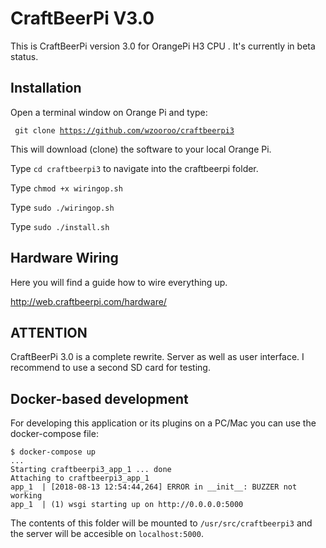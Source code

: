 # CraftBeerPi V3.0

This is CraftBeerPi version 3.0 for OrangePi H3 CPU . It's currently in beta status.

## Installation

Open a terminal window on Orange Pi and type:

<code> git clone https://github.com/wzooroo/craftbeerpi3</code>

This will download (clone) the software to your local Orange Pi.

Type <code>cd craftbeerpi3</code> to navigate into the craftbeerpi folder.

Type <code>chmod +x wiringop.sh</code>

Type <code>sudo ./wiringop.sh</code>

Type <code>sudo ./install.sh</code>

## Hardware Wiring

Here you will find a guide how to wire everything up.

http://web.craftbeerpi.com/hardware/

## ATTENTION

CraftBeerPi 3.0 is a complete rewrite. Server as well as user interface. I recommend to use a second SD card for testing.

## Docker-based development

For developing this application or its plugins on a PC/Mac you can use the docker-compose file:

``` shell
$ docker-compose up
...
Starting craftbeerpi3_app_1 ... done
Attaching to craftbeerpi3_app_1
app_1  | [2018-08-13 12:54:44,264] ERROR in __init__: BUZZER not working
app_1  | (1) wsgi starting up on http://0.0.0.0:5000
```

The contents of this folder will be mounted to `/usr/src/craftbeerpi3` and the server will be accesible on `localhost:5000`.
